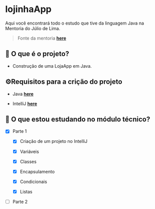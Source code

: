 # lojinhaApp

Aqui você encontrará todo o estudo que tive da linguagem Java na Mentoria do Júlio de Lima. 

> Fonte da mentoria **[here](https://www.juliodelima.com.br/mentoria/)**


## 🧐 O que é o projeto?
- Construção de uma LojaApp em Java.


## ⚙️Requisitos para a crição do projeto

- Java
**[here](https://www.java.com/pt-BR/)**
  
- IntelliJ
**[here](https://www.jetbrains.com/pt-br/idea/)**

## 📌 O que estou estudando no módulo técnico?

- [x] Parte 1
  - [x] Criação de um projeto no IntelliJ
  - [x] Variáveis
  - [x] Classes
  - [x] Encapsulamento
  - [x] Condicionais
  - [x] Listas
        

- [ ] Parte 2



